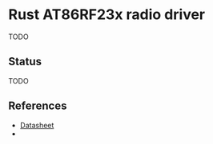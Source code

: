 # Rust AT86RF23x radio driver

TODO

## Status

TODO


## References

- [Datasheet](https://ww1.microchip.com/downloads/en/DeviceDoc/Atmel-8351-MCU_Wireless-AT86RF233_Datasheet.pdf)
- 
